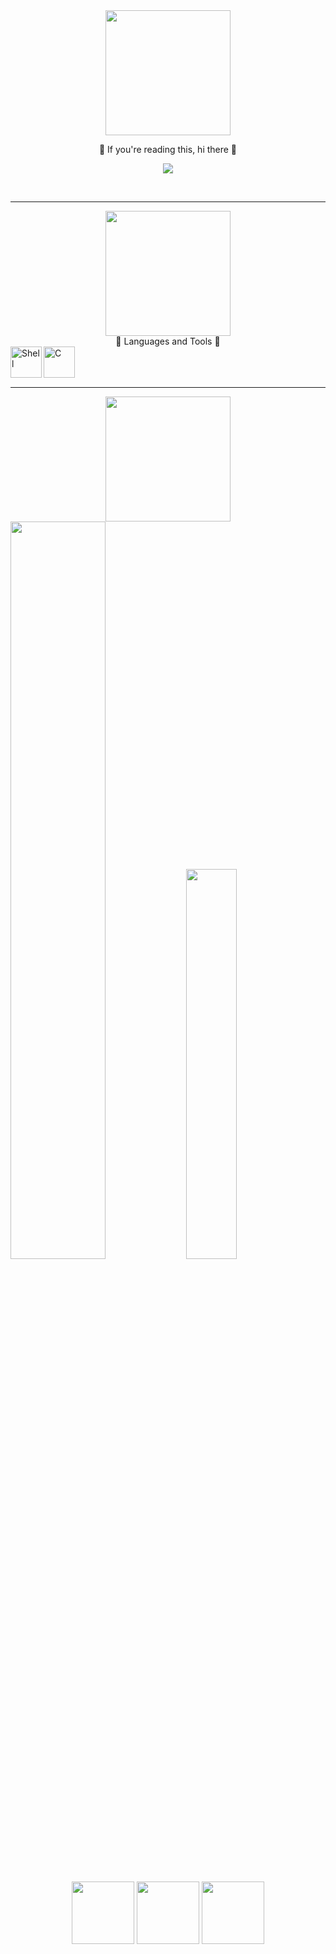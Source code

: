 <div id="header" align="center">
  <img src="https://uploads-ssl.webflow.com/603c87adb15be3cb0b3ed9b5/61bf0b5c372eeeb5d44b6b5f_6.png" width="200"/>
</div> 
<p align="center">
 👋 If you're reading this, hi there 👋
</p>


<div align="center">
<p><img align="center" src="https://profile-counter.glitch.me/chelseyqc/count.svg"</p>
</div>
<br>

---

<div id="header" align="center">
  <img src="https://uploads-ssl.webflow.com/603c87adb15be3cb0b3ed9b5/61bf097bc69c24692f6457b4_3-p-500.png" width="200"/>
</div> 
  

<div align="center">🌱 Languages and Tools 🌱 </div>
<a href="https://github.com/chelseyqc/holbertonschool-shell"> <img align="left" alt="Shell" width="50px" src="https://cdn.icon-icons.com/icons2/2367/PNG/512/terminal_shell_icon_143501.png" />
</a>
<a href="https://github.com/chelseyqc/holbertonschool-low_level_programming">
  <img align="left" alt="C" width="50px" src="https://cdn.iconscout.com/icon/free/png-512/c-programming-569564.png" />
</a>

<br>
<br>
<br>

---

<div id="header" align="center">
  <img src="https://uploads-ssl.webflow.com/603c87adb15be3cb0b3ed9b5/61bf09f5be7634261e9b0358_5.png" width="200"/>
</div> 

<!--
<p><img align="left" src="https://github-readme-stats.vercel.app/api/top-langs?username=chelseyqc"</p>
-->

<div class='container'>
<img style="height: auto; width: 55%;" class="img" src="https://github-readme-stats.vercel.app/api?username=chelseyqc&show_icons=true" />
<img style="height: auto; width: 40%;" class="img" src="https://github-readme-stats.vercel.app/api/top-langs/?username=chelseyqc&langs_count=8&layout=compact" />
&nbsp;
</div>

<br>
<p align="center">
  <img src="https://stickershop.line-scdn.net/stickershop/v1/sticker/398783257/android/sticker.png?v=1" width="100" />
  <img src="https://stickershop.line-scdn.net/stickershop/v1/sticker/398783257/android/sticker.png?v=1" width="100" />
  <img src="https://stickershop.line-scdn.net/stickershop/v1/sticker/398783257/android/sticker.png?v=1" width="100" />
</p>


<!--
**chelseyqc/chelseyqc** is a ✨ _special_ ✨ repository because its `README.md` (this file) appears on your GitHub profile.

Here are some ideas to get you started:

- 🔭 I’m currently working on ...
- 🌱 I’m currently learning ...
- 👯 I’m looking to collaborate on ...
- 🤔 I’m looking for help with ...
- 💬 Ask me about ...
- 📫 How to reach me: ...
- 😄 Pronouns: ...
- ⚡ Fun fact: ...
-->
